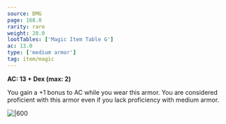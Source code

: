 ```yaml
---
source: DMG
page: 168.0
rarity: rare
weight: 20.0
lootTables: ['Magic Item Table G']
ac: 13.0
type: ['medium armor']
tag: item/magic
---
```


**AC: 13 + Dex (max: 2)**

You gain a +1 bonus to AC while you wear this armor. You are considered proficient with this armor even if you lack proficiency with medium armor.


![|600](https://5e.tools/img/items/DMG/Elven%20Chain.jpg)